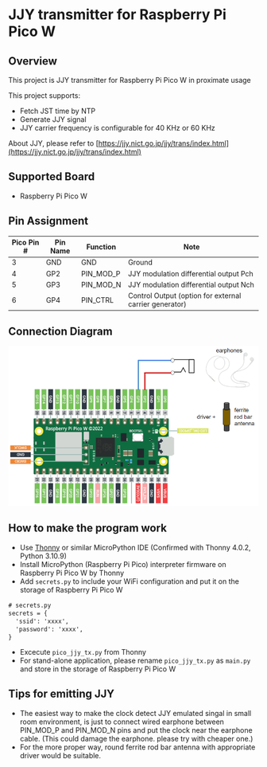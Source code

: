 # JJY transmitter for Raspberry Pi Pico W

## Overview
This project is JJY transmitter for Raspberry Pi Pico W in proximate usage

This project supports:
* Fetch JST time by NTP
* Generate JJY signal
* JJY carrier frequency is configurable for 40 KHz or 60 KHz

About JJY, please refer to [https://jjy.nict.go.jp/jjy/trans/index.html](https://jjy.nict.go.jp/jjy/trans/index.html)

## Supported Board
* Raspberry Pi Pico W

## Pin Assignment

| Pico Pin # | Pin Name | Function | Note |
----|----|----|----
|  3 | GND | GND | Ground |
|  4 | GP2 | PIN_MOD_P | JJY modulation differential output Pch |
|  5 | GP3 | PIN_MOD_N | JJY modulation differential output Nch |
|  6 | GP4 | PIN_CTRL | Control Output (option for external carrier generator) |

## Connection Diagram
![Connection Diagram](doc/pico_jjy_tx_connection.png)

## How to make the program work
* Use [Thonny](https://thonny.org/) or similar MicroPython IDE (Confirmed with Thonny 4.0.2, Python 3.10.9)
* Install MicroPython (Raspberry Pi Pico) interpreter firmware on Raspberry Pi Pico W by Thonny
* Add `secrets.py` to include your WiFi configuration and put it on the storage of Raspberry Pi Pico W
```
# secrets.py
secrets = {
  'ssid': 'xxxx',
  'password': 'xxxx',
}
```
* Excecute `pico_jjy_tx.py` from Thonny
* For stand-alone application, please rename `pico_jjy_tx.py` as `main.py` and store in the storage of Raspberry Pi Pico W

## Tips for emitting JJY
* The easiest way to make the clock detect JJY emulated singal in small room environment, is just to connect wired earphone between PIN_MOD_P and PIN_MOD_N pins and put the clock near the earphone cable. (This could damage the earphone. please try with cheaper one.)
* For the more proper way, round ferrite rod bar antenna with appropriate driver would be suitable.
